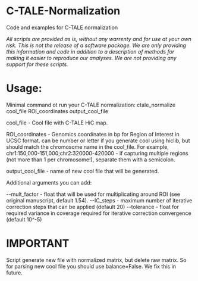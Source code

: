 # C-TALE-Normalization
Code and examples for C-TALE normalization

*All scripts are provided as is, without any warrenty and for use at your own risk. This is not the release of a software package. We are only providing this information and code in addition to a description of methods for making it easier to reproduce our analyses. We are not providing any support for these scripts.*
# Usage:

Minimal command ot run your C-TALE normalization:
ctale_normalize cool_file ROI_coordinates output_cool_file

cool_file - Cool file with C-TALE HiC map.

ROI_coordinates - Genomics coordinates in bp for Region of Interest in UCSC format.
<chr> can be number or letter if you generate cool using hiclib, but should match the chromosome name in the cool_file.
For example, chr1:150,000-151,000;chr2:320000-420000 - if capturing multiple regions (not more than 1 per chromosome!), separate them with a semicolon.

output_cool_file - name of new cool file that will be generated.

Additional arguments you can add:

--mult_factor - float that will be used for multiplicating around ROI (see original manuscript, default 1.54).
--IC_steps - maximum number of iterative correction steps that can be applied (default 20)
--tolerance - float for required variance in coverage required for iterative correction convergence (default 10^-5)


# IMPORTANT
Script generate new file with normalized matrix, but delete raw matrix. So for parsing new cool file you should use balance=False.
We fix this in future.
